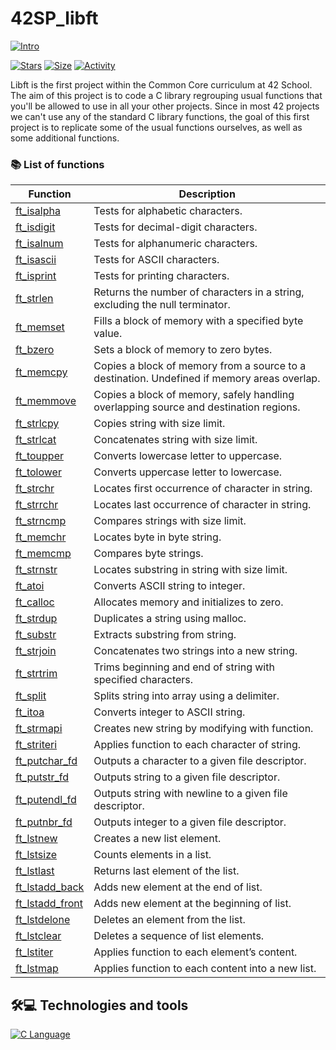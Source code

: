 # 42SP_libft

 [![Intro](https://img.shields.io/badge/Cursus-Libft-success?style=for-the-badge&logo=42)](https://github.com/maluojuara/42SP_libft)
 
 [![Stars](https://img.shields.io/github/stars/maluojuara/42SP_libft?color=ffff00&label=Stars&logo=github&style=flat)](https://github.com/maluojuara/42SP_libft)
 [![Size](https://img.shields.io/github/repo-size/maluojuara/42SP_libft?color=blue&label=Size&logo=Size&style=?style=flat)](https://github.com/maluojuara/42SP_libft)
 [![Activity](https://img.shields.io/github/last-commit/maluojuara/42SP_libft?color=red&label=Last%20Commit&style=flat)](https://github.com/maluojuara/42SP_libft)

Libft is the first project within the Common Core curriculum at 42 School. The aim of this project is to code a C library regrouping usual functions that you'll be allowed to use in all your other projects. Since in most 42 projects we can't use any of the standard C library functions, the goal of this first project is to replicate some of the usual functions ourselves, as well as some additional functions.

### 📚 List of functions

| Function | Description |
|----------|-------------|
| [ft_isalpha](./src/ft_isalpha.c) | Tests for alphabetic characters. |
| [ft_isdigit](./src/ft_isdigit.c) | Tests for decimal-digit characters. |
| [ft_isalnum](./ft_isalnum.c) | Tests for alphanumeric characters. |
| [ft_isascii](./ft_isascii.c) | Tests for ASCII characters. |
| [ft_isprint](./ft_isprint.c) | Tests for printing characters. |
| [ft_strlen](./ft_strlen.c) | Returns the number of characters in a string, excluding the null terminator. |
| [ft_memset](./ft_memset.c) | Fills a block of memory with a specified byte value. |
| [ft_bzero](./ft_bzero.c) | Sets a block of memory to zero bytes. |
| [ft_memcpy](./ft_memcpy.c) | Copies a block of memory from a source to a destination. Undefined if memory areas overlap. |
| [ft_memmove](./ft_memmove.c) | Copies a block of memory, safely handling overlapping source and destination regions. |
| [ft_strlcpy](./ft_strlcpy.c) | Copies string with size limit. |
| [ft_strlcat](./ft_strlcat.c) | Concatenates string with size limit. |
| [ft_toupper](./ft_toupper.c) | Converts lowercase letter to uppercase. |
| [ft_tolower](./ft_tolower.c) | Converts uppercase letter to lowercase. |
| [ft_strchr](./ft_strchr.c) | Locates first occurrence of character in string. |
| [ft_strrchr](./ft_strrchr.c) | Locates last occurrence of character in string. |
| [ft_strncmp](./ft_strncmp.c) | Compares strings with size limit. |
| [ft_memchr](./ft_memchr.c) | Locates byte in byte string. |
| [ft_memcmp](./ft_memcmp.c) | Compares byte strings. |
| [ft_strnstr](./ft_strnstr.c) | Locates substring in string with size limit. |
| [ft_atoi](./ft_atoi.c) | Converts ASCII string to integer. |
| [ft_calloc](./ft_calloc.c) | Allocates memory and initializes to zero. |
| [ft_strdup](./ft_strdup.c) | Duplicates a string using malloc. |
| [ft_substr](./ft_substr.c) | Extracts substring from string. |
| [ft_strjoin](./ft_strjoin.c) | Concatenates two strings into a new string. |
| [ft_strtrim](./ft_strtrim.c) | Trims beginning and end of string with specified characters. |
| [ft_split](./ft_split.c) | Splits string into array using a delimiter. |
| [ft_itoa](./ft_itoa.c) | Converts integer to ASCII string. |
| [ft_strmapi](./ft_strmapi.c) | Creates new string by modifying with function. |
| [ft_striteri](./ft_striteri.c) | Applies function to each character of string. |
| [ft_putchar_fd](./ft_putchar_fd.c) | Outputs a character to a given file descriptor. |
| [ft_putstr_fd](./ft_putstr_fd.c) | Outputs string to a given file descriptor. |
| [ft_putendl_fd](./ft_putendl_fd.c) | Outputs string with newline to a given file descriptor. |
| [ft_putnbr_fd](./ft_putnbr_fd.c) | Outputs integer to a given file descriptor. |
| [ft_lstnew](./ft_lstnew.c) | Creates a new list element. |
| [ft_lstsize](./ft_lstsize.c) | Counts elements in a list. |
| [ft_lstlast](./ft_lstlast.c) | Returns last element of the list. |
| [ft_lstadd_back](./ft_lstadd_back.c) | Adds new element at the end of list. |
| [ft_lstadd_front](./ft_lstadd_front.c) | Adds new element at the beginning of list. |
| [ft_lstdelone](./ft_lstdelone.c) | Deletes an element from the list. |
| [ft_lstclear](./ft_lstclear.c) | Deletes a sequence of list elements. |
| [ft_lstiter](./ft_lstiter.c) | Applies function to each element’s content. |
| [ft_lstmap](./ft_lstmap.c) | Applies function to each content into a new list. |

## 🛠️💻  Technologies and tools

[![C Language](https://img.shields.io/badge/C-00599C?style=for-the-badge&logo=c&logoColor=white)](https://www.c-language.org/)
